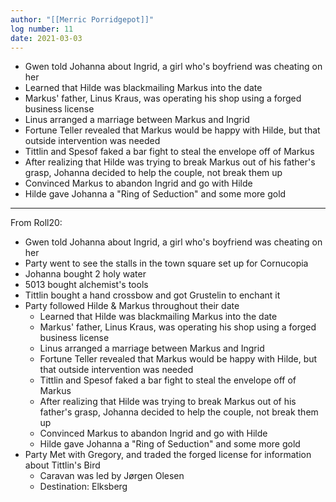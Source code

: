 ```yaml
---
author: "[[Merric Porridgepot]]"
log number: 11
date: 2021-03-03
---
```

- Gwen told Johanna about Ingrid, a girl who's boyfriend was cheating on her
- Learned that Hilde was blackmailing Markus into the date
- Markus' father, Linus Kraus, was operating his shop using a forged business license
- Linus arranged a marriage between Markus and Ingrid
- Fortune Teller revealed that Markus would be happy with Hilde, but that outside intervention was needed
- Tittlin and Spesof faked a bar fight to steal the envelope off of Markus
- After realizing that Hilde was trying to break Markus out of his father's grasp, Johanna decided to help the couple, not break them up
- Convinced Markus to abandon Ingrid and go with Hilde
- Hilde gave Johanna a "Ring of Seduction" and some more gold

---

From Roll20:

- Gwen told Johanna about Ingrid, a girl who's boyfriend was cheating on her  
- Party went to see the stalls in the town square set up for Cornucopia
- Johanna bought 2 holy water
- 5013 bought alchemist's tools
- Tittlin bought a hand crossbow and got Grustelin to enchant it
- Party followed Hilde & Markus throughout their date
	- Learned that Hilde was blackmailing Markus into the date
	- Markus' father, Linus Kraus, was operating his shop using a forged business license
	- Linus arranged a marriage between Markus and Ingrid
	- Fortune Teller revealed that Markus would be happy with Hilde, but that outside intervention was needed
	- Tittlin and Spesof faked a bar fight to steal the envelope off of Markus  
	- After realizing that Hilde was trying to break Markus out of his father's grasp, Johanna decided to help the couple, not break them up
	- Convinced Markus to abandon Ingrid and go with Hilde
	- Hilde gave Johanna a "Ring of Seduction" and some more gold
- Party Met with Gregory, and traded the forged license for information about Tittlin's Bird
	- Caravan was led by Jørgen Olesen
	- Destination: Elksberg